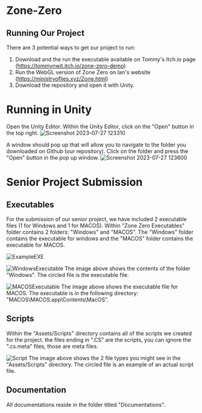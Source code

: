 # Zone-Zero
## Running Our Project
There are 3 potential ways to get our project to run:
1. Download and the run the executable available on Tommy's Itch.io page (https://tommynwit.itch.io/zone-zero-demo)
2. Run the WebGL version of Zone Zero on Ian's website (https://ministryoflies.xyz/Zone.html)
3. Download the repository and open it with Unity.

# Running in Unity
Open the Unity Editor. Within the Unity Editor, click on the "Open" button in the top right.
![Screenshot 2023-07-27 123310](https://github.com/Tommy-Nguyen-cpu/Zone-Zero/assets/75864631/ba4c762e-6fdd-411e-828c-def747a2199c)

A window should pop up that will allow you to navigate to the folder you downloaded on Github (our repository). Click on the folder and press the "Open" button in the pop up window.
![Screenshot 2023-07-27 123600](https://github.com/Tommy-Nguyen-cpu/Zone-Zero/assets/75864631/2437fdd1-e144-4e88-95eb-de5e52a524bc)

# Senior Project Submission
## Executables
For the submission of our senior project, we have included 2 executable files (1 for Windows and 1 for MACOS).
Within "Zone Zero Executables" folder contains 2 folders: "Windows" and "MACOS". The "Windows" folder contains the executable for windows and the "MACOS" folder contains the executable for MACOS.

![ExampleEXE](https://github.com/Tommy-Nguyen-cpu/Zone-Zero/assets/75864631/14c4d7a7-16a8-4373-8dbb-14ea9aa2849c)

![WindowsExecutable](https://github.com/Tommy-Nguyen-cpu/Zone-Zero/assets/75864631/1f31a81b-9594-48a3-ace9-35bb84a90e1a)
The image above shows the contents of the folder "Windows". The circled file is the executable file.

![MACOSExecutable](https://github.com/Tommy-Nguyen-cpu/Zone-Zero/assets/75864631/722028e1-ea00-4b14-87f5-4816c0716bee)
The image above shows the executable file for MACOS. The executable is in the following directory: "MACOS\MACOS.app\Contents\MacOS".


## Scripts
Within the "Assets/Scripts" directory contains all of the scripts we created for the project. the files ending in ".CS" are the scripts, you can ignore the ".cs.meta" files, those are meta files.

![Script](https://github.com/Tommy-Nguyen-cpu/Zone-Zero/assets/75864631/1dbc08bb-679a-4544-82c5-77d418e76963)
The image above shows the 2 file types you might see in the "Assets/Scripts" directory. The circled file is an example of an actual script file.

## Documentation
All documentations reside in the folder titled "Documentations".
